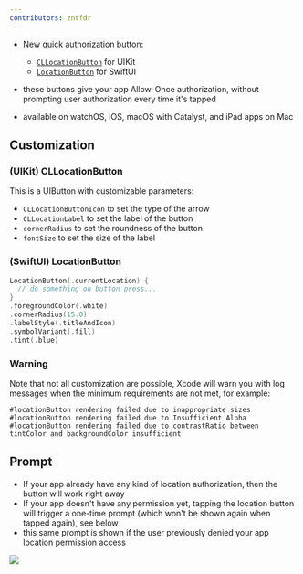 ```yaml
---
contributors: zntfdr
---
```


- New quick authorization button:
  - [`CLLocationButton`][CLLocationButton] for UIKit
  - [`LocationButton`][LocationButton] for SwiftUI

- these buttons give your app Allow-Once authorization, without prompting user authorization every time it's tapped
- available on watchOS, iOS, macOS with Catalyst, and iPad apps on Mac

## Customization

### (UIKit) CLLocationButton

This is a UIButton with customizable parameters:

- `CLLocationButtonIcon` to set the type of the arrow
- `CLLocationLabel` to set the label of the button
- `cornerRadius` to set the roundness of the button
- `fontSize` to set the size of the label

### (SwiftUI) LocationButton

```swift
LocationButton(.currentLocation) { 
  // do something on button press...
}
.foregroundColor(.white)
.cornerRadius(15.0)
.labelStyle(.titleAndIcon)
.symbolVariant(.fill)
.tint(.blue)
```

### Warning

Note that not all customization are possible, Xcode will warn you with log messages when the minimum requirements are not met, for example:

```lldb
#locationButton rendering failed due to inappropriate sizes 
#locationButton rendering failed due to Insufficient Alpha
#locationButton rendering failed due to contrastRatio between tintColor and backgroundColor insufficient 
```

## Prompt

- If your app already have any kind of location authorization, then the button will work right away
- If your app doesn't have any permission yet, tapping the location button will trigger a one-time prompt (which won't be shown again when tapped again), see below
- this same prompt is shown if the user previously denied your app location permission access

![][oneTimePrompt]

[oneTimePrompt]: ../../../images/notes/wwdc21/10102/oneTimePrompt.png
[CLLocationButton]: https://developer.apple.com/documentation/corelocationui/cllocationbutton
[LocationButton]: https://developer.apple.com/documentation/corelocationui/locationbutton
